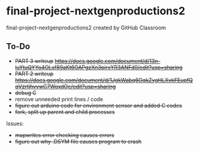 # final-project-nextgenproductions2
final-project-nextgenproductions2 created by GitHub Classroom

## To-Do 
* <strike>PART 3 writeup</strike>
<strike>https://docs.google.com/document/d/13n-luYtuQYYo4OLsf89aKt6OAPgzXn3pirxYR3ANFd0/edit?usp=sharing</strike>
* <strike>PART 2 writeup</strike>
<strike>https://docs.google.com/document/d/1JgkWabq6OqkZygHLXvkFEupfQqVzrtjhvvwC7WoxdOc/edit?usp=sharing</strike>
* <strike>debug C</strike>
* remove unneeded print lines / code 
* <strike>figure out arduino code for environment sensor and added C codes</strike>
* <strike>fork, split up parent and child processes</strike>

Issues:
* <strike>mapwrites error checking causes errors</strike>
* <strike>figure out why .DSYM file causes program to crash</strike>
